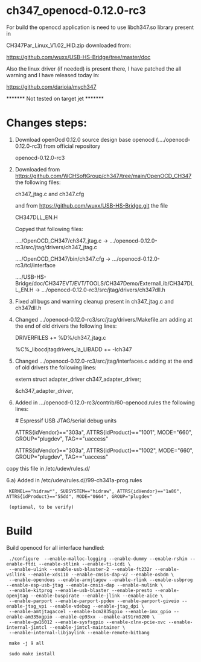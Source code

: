 # ch347_openocd-0.12.0-rc3

For build the openocd application is need to use libch347.so library present in

CH347Par_Linux_V1.02_HID.zip downloaded from:

https://github.com/wuxx/USB-HS-Bridge/tree/master/doc

Also the linux driver (if needed) is present there, I have patched the all warning
and I have released today in:

https://github.com/darioia/mych347



******* Not tested on target jet *******

# Changes steps:

1) Download openOcd 0.12.0 source design base openocd (..../openocd-0.12.0-rc3) from official repository

     openocd-0.12.0-rc3

2) Downloaded from https://github.com/WCHSoftGroup/ch347/tree/main/OpenOCD_CH347 the following files: 

     ch347_jtag.c and ch347.cfg
     
   and from https://github.com/wuxx/USB-HS-Bridge.git the file
   
     CH347DLL_EN.H
     
   Copyed that following files:
   
     ..../OpenOCD_CH347/ch347_jtag.c  -> .../openocd-0.12.0-rc3/src/jtag/drivers/ch347_jtag.c
     
     ..../OpenOCD_CH347/bin/ch347.cfg -> .../openocd-0.12.0-rc3/tcl/interface
     
     ..../USB-HS-Bridge/doc/CH347EVT/EVT/TOOLS/CH347Demo/ExternalLib/CH347DLL_EN.H -> .../openocd-0.12.0-rc3/src/jtag/drivers/ch347dll.h
     

3) Fixed all bugs and warning cleanup present in ch347_jtag.c and ch347dll.h

4) Changed .../openocd-0.12.0-rc3/src/jtag/drivers/Makefile.am adding at the end of old drivers the following lines:

     DRIVERFILES += %D%/ch347_jtag.c
     
     %C%_libocdjtagdrivers_la_LIBADD += -lch347

5) Changed .../openocd-0.12.0-rc3/src/jtag/interfaces.c adding at the end of old drivers the following lines:

     extern struct adapter_driver ch347_adapter_driver;
     
     &ch347_adapter_driver,

6) Added in .../openocd-0.12.0-rc3/contrib/60-openocd.rules the following lines:

     \# Espressif USB JTAG/serial debug units
     
     ATTRS{idVendor}=="303a", ATTRS{idProduct}=="1001", MODE="660", GROUP="plugdev", TAG+="uaccess"
     
     ATTRS{idVendor}=="303a", ATTRS{idProduct}=="1002", MODE="660", GROUP="plugdev", TAG+="uaccess"
     
  copy this file in /etc/udev/rules.d/
  
6.a) Added in /etc/udev/rules.d//99-ch341a-prog.rules

     KERNEL=="hidraw*", SUBSYSTEM=="hidraw", ATTRS{idVendor}=="1a86", ATTRS{idProduct}=="55dd", MODE="0664", GROUP="plugdev"
     
     (optional, to be verify)
 
     
# Build 

Build openocd for all interface handled:

     ./configure  --enable-malloc-logging --enable-dummy --enable-rshim --enable-ftdi --enable-stlink --enable-ti-icdi \
     --enable-ulink --enable-usb-blaster-2 --enable-ft232r --enable-vsllink --enable-xds110 --enable-cmsis-dap-v2 --enable-osbdm \
     --enable-opendous --enable-armjtagew --enable-rlink --enable-usbprog --enable-esp-usb-jtag --enable-cmsis-dap --enable-nulink \
     --enable-kitprog --enable-usb-blaster --enable-presto --enable-openjtag --enable-buspirate --enable-jlink --enable-aice \
     --enable-parport --enable-parport-ppdev --enable-parport-giveio --enable-jtag_vpi --enable-vdebug --enable-jtag_dpi \
     --enable-amtjtagaccel --enable-bcm2835gpio --enable-imx_gpio --enable-am335xgpio --enable-ep93xx --enable-at91rm9200 \
     --enable-gw16012 --enable-sysfsgpio --enable-xlnx-pcie-xvc --enable-internal-jimtcl --enable-jimtcl-maintainer \
     --enable-internal-libjaylink --enable-remote-bitbang
     
     make -j 9 all
     
     sudo make install

